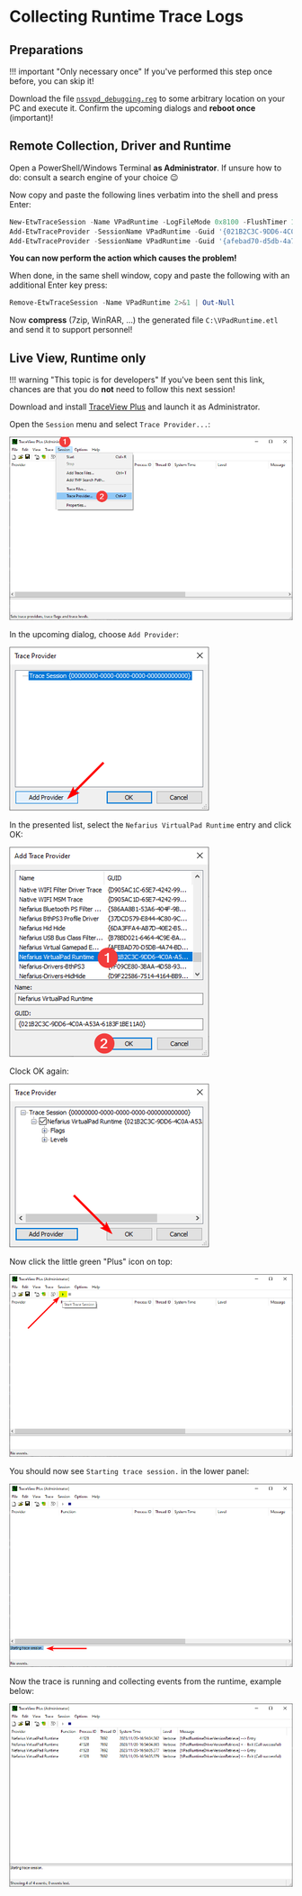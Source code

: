 # Collecting Runtime Trace Logs

## Preparations

!!! important "Only necessary once"
    If you've performed this step once before, you can skip it!

Download the file [`nssvpd_debugging.reg`](nssvpd_debugging.reg) to some arbitrary location on your PC and execute it. Confirm the upcoming dialogs and **reboot once** (important)!

## Remote Collection, Driver and Runtime

Open a PowerShell/Windows Terminal **as Administrator**. If unsure how to do: consult a search engine of your choice 😉

Now copy and paste the following lines verbatim into the shell and press Enter:

```PowerShell
New-EtwTraceSession -Name VPadRuntime -LogFileMode 0x8100 -FlushTimer 1 -LocalFilePath "C:\VPadRuntime.etl" 2>&1 | Out-Null
Add-EtwTraceProvider -SessionName VPadRuntime -Guid '{021B2C3C-9DD6-4C0A-A53A-6183F1BE11A0}' -MatchAnyKeyword 0x0FFFFFFFFFFFFFFF -Level 0xFF -Property 0x40 2>&1 | Out-Null
Add-EtwTraceProvider -SessionName VPadRuntime -Guid '{afebad70-d5db-4a74-bda2-764d2a875aaf}' -MatchAnyKeyword 0x0FFFFFFFFFFFFFFF -Level 0xFF -Property 0x40 2>&1 | Out-Null
```

**You can now perform the action which causes the problem!**

When done, in the same shell window, copy and paste the following with an additional Enter key press:

```PowerShell
Remove-EtwTraceSession -Name VPadRuntime 2>&1 | Out-Null
```

Now **compress** (7zip, WinRAR, ...) the generated file `C:\VPadRuntime.etl` and send it to support personnel!

## Live View, Runtime only

!!! warning "This topic is for developers"
    If you've been sent this link, chances are that you do **not** need to follow this next session!

Download and install [TraceView Plus](https://www.mgtek.com/traceview) and launch it as Administrator.

Open the `Session` menu and select `Trace Provider...`:

![2RSqIYzTFm.png](images/2RSqIYzTFm.png)

In the upcoming dialog, choose `Add Provider`:

![HIN2XXC51N.png](images/HIN2XXC51N.png)

In the presented list, select the `Nefarius VirtualPad Runtime` entry and click OK:

![zLPjj9mp7X.png](images/zLPjj9mp7X.png)

Clock OK again:

![vJDIIE5kPK.png](images/vJDIIE5kPK.png)

Now click the little green "Plus" icon on top:

![5JfKFF33GE.png](images/5JfKFF33GE.png)

You should now see `Starting trace session.` in the lower panel:

![OUbk0CY1Vf.png](images/OUbk0CY1Vf.png)

Now the trace is running and collecting events from the runtime, example below:

![TraceView_8noVKlTS1g.png](images/TraceView_8noVKlTS1g.png)
